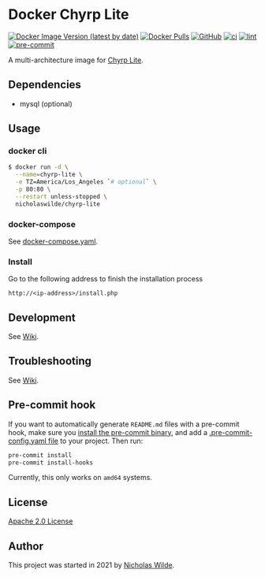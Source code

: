 # Docker Chyrp Lite
[![Docker Image Version (latest by date)](https://img.shields.io/docker/v/nicholaswilde/chyrp-lite)](https://hub.docker.com/r/nicholaswilde/chyrp-lite)
[![Docker Pulls](https://img.shields.io/docker/pulls/nicholaswilde/chyrp-lite)](https://hub.docker.com/r/nicholaswilde/chyrp-lite)
[![GitHub](https://img.shields.io/github/license/nicholaswilde/docker-chyrp-lite)](./LICENSE)
[![ci](https://github.com/nicholaswilde/docker-chyrp-lite/workflows/ci/badge.svg)](https://github.com/nicholaswilde/docker-chyrp-lite/actions?query=workflow%3Aci)
[![lint](https://github.com/nicholaswilde/docker-chyrp-lite/workflows/lint/badge.svg?branch=main)](https://github.com/nicholaswilde/docker-chyrp-lite/actions?query=workflow%3Alint)
[![pre-commit](https://img.shields.io/badge/pre--commit-enabled-brightgreen?logo=pre-commit&logoColor=white)](https://github.com/pre-commit/pre-commit)

A multi-architecture image for [Chyrp Lite](https://github.com/xenocrat/chyrp-lite).

## Dependencies

* mysql (optional)

## Usage
### docker cli

```bash
$ docker run -d \
  --name=chyrp-lite \
  -e TZ=America/Los_Angeles `# optional` \
  -p 80:80 \
  --restart unless-stopped \
  nicholaswilde/chyrp-lite
```

### docker-compose

See [docker-compose.yaml](./docker-compose.yaml).

### Install

Go to the following address to finish the installation process

```shell
http://<ip-address>/install.php
```

## Development

See [Wiki](https://github.com/nicholaswilde/docker-chyrp-lite/wiki/Development).

## Troubleshooting

See [Wiki](https://github.com/nicholaswilde/docker-chyrp-lite/wiki/Troubleshooting).

## Pre-commit hook

If you want to automatically generate `README.md` files with a pre-commit hook, make sure you
[install the pre-commit binary](https://pre-commit.com/#install), and add a [.pre-commit-config.yaml file](./.pre-commit-config.yaml)
to your project. Then run:

```bash
pre-commit install
pre-commit install-hooks
```
Currently, this only works on `amd64` systems.

## License

[Apache 2.0 License](./LICENSE)

## Author
This project was started in 2021 by [Nicholas Wilde](https://github.com/nicholaswilde/).
